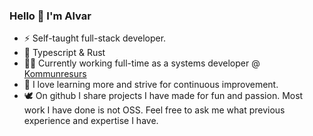 ### Hello 👋 I'm Alvar
- ⚡ Self-taught full-stack developer.
- 💙 Typescript & Rust
- 👨‍💻 Currently working full-time as a systems developer @ <a href="https://www.kommunresurs.se/">Kommunresurs</a>
- 🧙 I love learning more and strive for continuous improvement.
- 🕊️	On github I share projects I have made for fun and passion. Most work I have done is not OSS. Feel free to ask me what previous experience and expertise I have.
